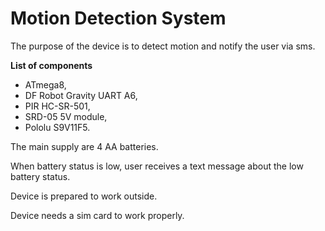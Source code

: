 # Motion Detection System

The purpose of the device is to detect motion and notify the user via sms.

**List of components**

- ATmega8,
- DF Robot Gravity UART A6,
- PIR HC-SR-501,
- SRD-05 5V module,
- Pololu S9V11F5.

The main supply are 4 AA batteries.

When battery status is low, user receives a text message about the low battery status.

Device is prepared to work outside.

Device needs a sim card to work properly.

